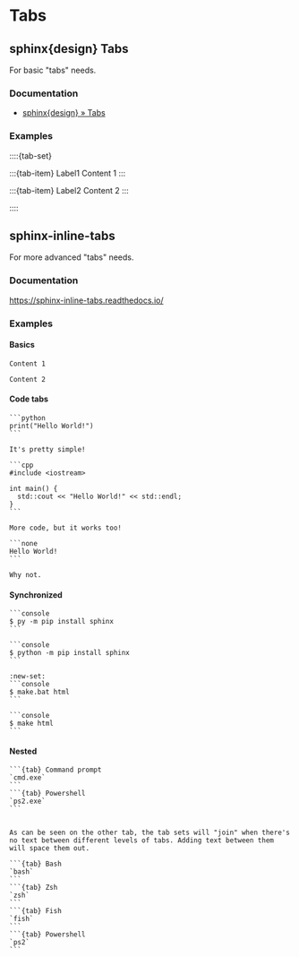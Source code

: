 # Tabs

## sphinx{design} Tabs

For basic "tabs" needs.

### Documentation
- [sphinx{design} » Tabs](inv:sd#sd-tabs)

### Examples

::::{tab-set}

:::{tab-item} Label1
Content 1
:::

:::{tab-item} Label2
Content 2
:::

::::


## sphinx-inline-tabs

For more advanced "tabs" needs.

### Documentation

https://sphinx-inline-tabs.readthedocs.io/

### Examples

#### Basics
```{tab} Label1
Content 1
```

```{tab} Label2
Content 2
```

#### Code tabs
````{tab} Python
```python
print("Hello World!")
```

It's pretty simple!
````

````{tab} C++
```cpp
#include <iostream>

int main() {
  std::cout << "Hello World!" << std::endl;
}
```

More code, but it works too!
````

````{tab} Text
```none
Hello World!
```

Why not.
````

#### Synchronized
````{tab} Windows
```console
$ py -m pip install sphinx
```
````

````{tab} Unix (MacOS / Linux)
```console
$ python -m pip install sphinx
```
````

````{tab} Windows
:new-set:
```console
$ make.bat html
```
````

````{tab} Unix (MacOS / Linux)
```console
$ make html
```
````


#### Nested
````{tab} Windows
```{tab} Command prompt
`cmd.exe`
```
```{tab} Powershell
`ps2.exe`
```
````

````{tab} Unix (MacOS / Linux)

As can be seen on the other tab, the tab sets will "join" when there's
no text between different levels of tabs. Adding text between them
will space them out.

```{tab} Bash
`bash`
```
```{tab} Zsh
`zsh`
```
```{tab} Fish
`fish`
```
```{tab} Powershell
`ps2`
```
````
